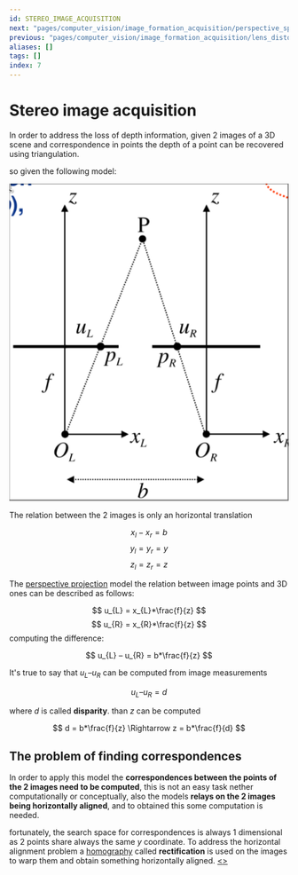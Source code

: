 ```yaml
---
id: STEREO_IMAGE_ACQUISITION
next: "pages/computer_vision/image_formation_acquisition/perspective_space.md"
previous: "pages/computer_vision/image_formation_acquisition/lens_distortion.md"
aliases: []
tags: []
index: 7
---
```


# Stereo image acquisition

In order to address the loss of depth information, given 2 images of a 3D scene and correspondence in points the depth of a point can be recovered using triangulation.

so given the following model:

![](assets/computer_vision/Pasted_image_20240221203033.png)

The relation between the 2 images is only an horizontal translation

$$
x_{l} - x_{r} = b
$$
$$
y_{l} = y_{r}= y
$$
$$
z_{l} = z_{r} = z
$$

The [perspective projection](pages/computer_vision/image_formation_acquisition/perspective_projection.md) model the relation between image points and 3D ones can be described as follows:

$$
u_{L} = x_{L}*\frac{f}{z}
$$
$$
u_{R} = x_{R}*\frac{f}{z}
$$
computing the difference:

$$
u_{L} – u_{R} = b*\frac{f}{z}
$$

It's true to say that $u_{L} – u_{R}$ can be computed from image measurements

$$
u_{L} – u_{R} = d
$$

where $d$ is called **disparity**. than $z$ can be computed

$$
d = b*\frac{f}{z} \Rightarrow z = b*\frac{f}{d}
$$

## The problem of finding correspondences

In order to apply this model the **correspondences between the points of the 2 images need to be computed**, this is not an easy task nether computationally or conceptually, also the models **relays on the 2 images being horizontally aligned**, and to obtained this some computation is needed.

fortunately, the search space for correspondences is always 1 dimensional as 2 points share always the same $y$ coordinate.
To address the horizontal alignment problem a [homography](pages/computer_vision/image_formation_acquisition/homography.md) called **rectification** is used on the images to warp them and obtain something horizontally aligned.
[<](pages/computer_vision/image_formation_acquisition/lens_distortion.md)[>](pages/computer_vision/image_formation_acquisition/perspective_space.md)
